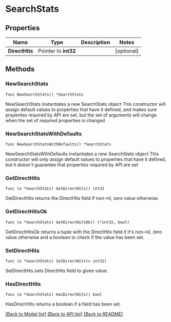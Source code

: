 # SearchStats

## Properties

Name | Type | Description | Notes
------------ | ------------- | ------------- | -------------
**DirectHits** | Pointer to **int32** |  | [optional] 

## Methods

### NewSearchStats

`func NewSearchStats() *SearchStats`

NewSearchStats instantiates a new SearchStats object
This constructor will assign default values to properties that have it defined,
and makes sure properties required by API are set, but the set of arguments
will change when the set of required properties is changed

### NewSearchStatsWithDefaults

`func NewSearchStatsWithDefaults() *SearchStats`

NewSearchStatsWithDefaults instantiates a new SearchStats object
This constructor will only assign default values to properties that have it defined,
but it doesn't guarantee that properties required by API are set

### GetDirectHits

`func (o *SearchStats) GetDirectHits() int32`

GetDirectHits returns the DirectHits field if non-nil, zero value otherwise.

### GetDirectHitsOk

`func (o *SearchStats) GetDirectHitsOk() (*int32, bool)`

GetDirectHitsOk returns a tuple with the DirectHits field if it's non-nil, zero value otherwise
and a boolean to check if the value has been set.

### SetDirectHits

`func (o *SearchStats) SetDirectHits(v int32)`

SetDirectHits sets DirectHits field to given value.

### HasDirectHits

`func (o *SearchStats) HasDirectHits() bool`

HasDirectHits returns a boolean if a field has been set.


[[Back to Model list]](../README.md#documentation-for-models) [[Back to API list]](../README.md#documentation-for-api-endpoints) [[Back to README]](../README.md)


